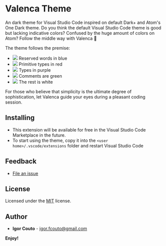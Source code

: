 # Valenca Theme

An dark theme for Visual Studio Code inspired on default Dark+ and Atom's One Dark theme. Do you think the default Visual Studio Code theme is good but lacking indicative colors? Confused by the huge amount of colors on Atom? Follow the middle way with Valenca 🎨

The theme follows the premise:
* ![](https://via.placeholder.com/15/569CD6/000000?text=+) Reserved words in blue
* ![](https://via.placeholder.com/15/FF6B6B/000000?text=+) Primitive types in red
* ![](https://via.placeholder.com/15/C792EA/000000?text=+) Types in purple
* ![](https://via.placeholder.com/15/6CB04D/000000?text=+) Comments are green
* ![](https://via.placeholder.com/15/F5F5F5/000000?text=+) The rest is white

For those who believe that simplicity is the ultimate degree of sophistication, let Valenca guide your eyes during a pleasant coding session.

## Installing
* This extension will be available for free in the Visual Studio Code Marketplace in the future.
* To start using the theme, copy it into the `<user home>/.vscode/extensions` folder and restart Visual Studio Code

## Feedback

* [File an issue](https://github.com/igor-couto/vscode-valenca-theme/issues)

## License

Licensed under the [MIT](LICENSE) license.

## Author

* **Igor Couto** - [igor.fcouto@gmail.com](mailto:igor.fcouto@gmail.com)


**Enjoy!**
